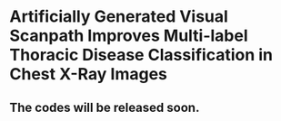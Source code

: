 # Artificially Generated Visual Scanpath Improves Multi-label Thoracic Disease Classification in Chest X-Ray Images
## The codes will be released soon.
